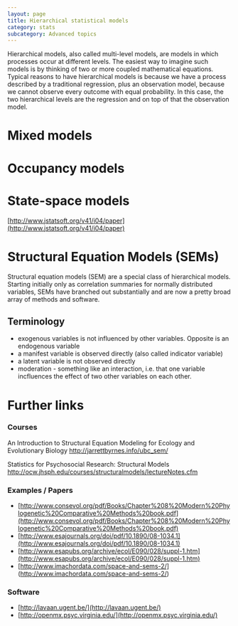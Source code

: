 ```yaml
---
layout: page
title: Hierarchical statistical models
category: stats
subcategory: Advanced topics
---
```


Hierarchical models, also called multi-level models, are models in which processes occur at different levels. The easiest way to imagine such models is by thinking of two or more coupled mathematical equations. Typical reasons to have hierarchical models is because we have a process described by a traditional regression, plus an observation model, because we cannot observe every outcome with equal probability. In this case, the two hierarchical levels are the regression and on top of that the observation model.



# Mixed models

# Occupancy models

# State-space models

[http://www.jstatsoft.org/v41/i04/paper](http://www.jstatsoft.org/v41/i04/paper)


# Structural Equation Models (SEMs)

Structural equation models (SEM) are a special class of hierarchical models. Starting initially only as correlation summaries for normally distributed variables, SEMs have branched out substantially and are now a pretty broad array of methods and software.


## Terminology 

- exogenous variables is not influenced by other variables. Opposite is an endogenous variable
- a manifest variable is observed directly (also called indicator variable)
- a latent variable is not observed directly
- moderation - something like an interaction, i.e. that one variable incfluences the effect of two other variables on each other. 


# Further links 

### Courses

An Introduction to Structural Equation Modeling for Ecology and Evolutionary Biology http://jarrettbyrnes.info/ubc_sem/

Statistics for Psychosocial Research: Structural Models http://ocw.jhsph.edu/courses/structuralmodels/lectureNotes.cfm

### Examples / Papers

* [http://www.consevol.org/pdf/Books/Chapter%208%20Modern%20Phylogenetic%20Comparative%20Methods%20book.pdf](http://www.consevol.org/pdf/Books/Chapter%208%20Modern%20Phylogenetic%20Comparative%20Methods%20book.pdf)
* [http://www.esajournals.org/doi/pdf/10.1890/08-1034.1](http://www.esajournals.org/doi/pdf/10.1890/08-1034.1)
* [http://www.esapubs.org/archive/ecol/E090/028/suppl-1.htm](http://www.esapubs.org/archive/ecol/E090/028/suppl-1.htm)
* [http://www.imachordata.com/space-and-sems-2/] (http://www.imachordata.com/space-and-sems-2/)


### Software
* [http://lavaan.ugent.be/](http://lavaan.ugent.be/)
* [http://openmx.psyc.virginia.edu/](http://openmx.psyc.virginia.edu/)

